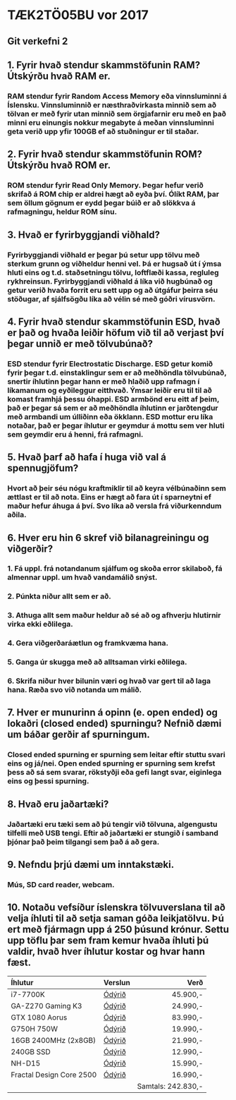 # TÆK2TÖ05BU vor 2017
## Git verkefni 2
## 1. Fyrir hvað stendur skammstöfunin RAM? Útskýrðu hvað RAM er.
### RAM stendur fyrir Random Access Memory eða vinnsluminni á Íslensku. Vinnsluminnið er næsthraðvirkasta minnið sem að tölvan er með fyrir utan minnið sem örgjafarnir eru með en það minni eru einungis nokkur megabyte á meðan vinnsluminni geta verið upp yfir 100GB ef að stuðningur er til staðar.
## 2. Fyrir hvað stendur skammstöfunin ROM? Útskýrðu hvað ROM er.
### ROM stendur fyrir Read Only Memory. Þegar hefur verið skrifað á ROM chip er aldrei hægt að eyða því. Ólíkt RAM, þar sem öllum gögnum er eydd þegar búið er að slökkva á rafmagningu, heldur ROM sínu. 
## 3. Hvað er fyrirbyggjandi viðhald?
### Fyrirbyggjandi viðhald er þegar þú setur upp tölvu með sterkum grunn og viðheldur henni vel. Þá er hugsað út í ýmsa hluti eins og t.d. staðsetningu tölvu, loftflæði kassa, regluleg rykhreinsun. Fyrirbyggjandi viðhald á líka við hugbúnað og getur verið hvaða forrit eru sett upp og að útgáfur þeirra séu stöðugar, af sjálfsögðu líka að vélin sé með góðri vírusvörn.
## 4. Fyrir hvað stendur skammstöfunin ESD, hvað er það og hvaða leiðir höfum við til að verjast því þegar unnið er með tölvubúnað?
### ESD stendur fyrir Electrostatic Discharge. ESD getur komið fyrir þegar t.d. einstaklingur sem er að meðhöndla tölvubúnað, snertir íhlutinn þegar hann er með hlaðið upp rafmagn í líkamanum og eyðileggur eitthvað. Ýmsar leiðir eru til til að komast framhjá þessu óhappi. ESD armbönd eru eitt af þeim, það er þegar sá sem er að meðhöndla íhlutinn er jarðtengdur með armbandi um úlliðinn eða ökklann. **ESD mottur** eru líka notaðar, það er þegar íhlutur er geymdur á mottu sem ver hluti sem geymdir eru á henni, frá rafmagni.
## 5. Hvað þarf að hafa í huga við val á spennugjöfum?
### Hvort að þeir séu nógu kraftmiklir til að keyra vélbúnaðinn sem ættlast er til að nota. Eins er hægt að fara út í sparneytni ef maður hefur áhuga á því. Svo líka að versla frá viðurkenndum aðila.
## 6. Hver eru hin 6 skref við bilanagreiningu og viðgerðir?
### 1. Fá uppl. frá notandanum sjálfum og skoða error skilaboð, fá almennar uppl. um hvað vandamálið snýst.
### 2. Púnkta niður allt sem er að.
### 3. Athuga allt sem maður heldur að sé að og afhverju hlutirnir virka ekki eðlilega.
### 4. Gera viðgerðaráætlun og framkvæma hana.
### 5. Ganga úr skugga með að alltsaman virki eðlilega.
### 6. Skrifa niður hver bilunin væri og hvað var gert til að laga hana. Ræða svo við notanda um málið.
## 7. Hver er munurinn á opinn (e. open ended) og lokaðri (closed ended) spurningu? Nefnið dæmi um báðar gerðir af spurningum.
### Closed ended spurning er spurning sem leitar eftir stuttu svari eins og já/nei. Open ended spurning er spurning sem krefst þess að sá sem svarar, rökstyðji eða gefi langt svar, eiginlega eins og þessi spurning.
## 8. Hvað eru jaðartæki?
### Jaðartæki eru tæki sem að þú tengir við tölvuna, algengustu tilfelli með USB tengi. Eftir að jaðartæki er stungið í samband þjónar það þeim tilgangi sem það á að gera.
## 9. Nefndu þrjú dæmi um inntakstæki.
### Mús, SD card reader, webcam.
## 10. Notaðu vefsíður íslenskra tölvuverslana til að velja íhluti til að setja saman góða leikjatölvu. Þú ert með fjármagn upp á 250 þúsund krónur. Settu upp töflu þar sem fram kemur hvaða íhluti þú valdir, hvað hver íhlutur kostar og hvar hann fæst.
|Íhlutur|Verslun|Verð|
|:------|-------|---:|
|i7-7700K|<a href="https://odyrid.is/vara/intel-core-i7-7700k-quad-core-orgjorvi-unlocked-retail-an-viftu">Ódýrið</a>|45.900,-|
|GA-Z270 Gaming K3|<a href="https://odyrid.is/vara/gigabyte-s1151-ga-z270x-gaming-k3-modurbord-cc1151-z270-gam-k3">Ódýrið</a>|24.990,-|
|GTX 1080 Aorus|<a href="https://odyrid.is/vara/aorus-geforce-gtx-1080-skjakort-8gb-gddr5x">Ódýrið</a>|83.990,-|
|G750H 750W|<a href="https://odyrid.is/vara/gigabyte-g750h-750w-aflgjafi-80-plus-gold-modular">Ódýrið</a>|19.990,-|
|16GB 2400MHz (2x8GB)|<a href="https://odyrid.is/vara/adata-16gb-ddr4-2400mhz-2x8gb-xpg-gammix-d10-vinnsluminni-cl16">Ódýrið</a>|21.990,-|
|240GB SSD|<a href="https://odyrid.is/vara/240gb-sata3-silicon-power-ssd-25-s55-low-profile">Ódýrið</a>|12.990,-|
|NH-D15|<a href="https://odyrid.is/vara/noctua-nh-d15-orgjorvakaeling-amd-intel-6-ara-abyrgd">Ódýrið</a>|15.990,-|
|Fractal Design Core 2500|<a href="https://odyrid.is/vara/fractal-design-core-2500-atx-turnkassi-svartur">Ódýrið</a>|16.990,-|
|||Samtals: 242.830,-|
